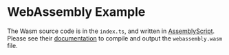 # WebAssembly Example

The Wasm source code is in the `index.ts`, and written in [AssemblyScript](https://github.com/AssemblyScript/assemblyscript). Please see their [documentation](https://docs.assemblyscript.org/) to compile and output the `webassembly.wasm` file.
